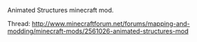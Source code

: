 Animated Structures minecraft mod.

Thread: http://www.minecraftforum.net/forums/mapping-and-modding/minecraft-mods/2561026-animated-structures-mod

